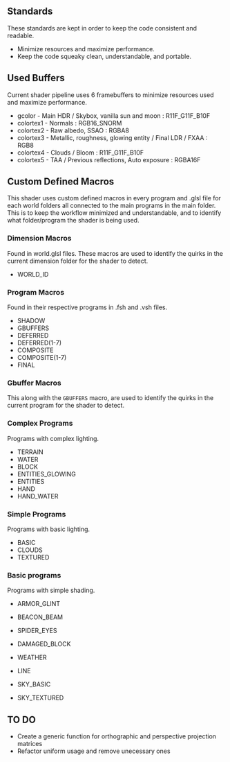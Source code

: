## Standards
   These standards are kept in order to keep the code consistent and readable.
* Minimize resources and maximize performance.
* Keep the code squeaky clean, understandable, and portable.

## Used Buffers
   Current shader pipeline uses 6 framebuffers to minimize resources used and maximize performance.
* gcolor - Main HDR / Skybox, vanilla sun and moon : R11F_G11F_B10F
* colortex1 - Normals : RGB16_SNORM
* colortex2 - Raw albedo, SSAO : RGBA8
* colortex3 - Metallic, roughness, glowing entity / Final LDR / FXAA : RGB8
* colortex4 - Clouds / Bloom : R11F_G11F_B10F
* colortex5 - TAA / Previous reflections, Auto exposure : RGBA16F

## Custom Defined Macros
   This shader uses custom defined macros in every program and .glsl file for each world folders all connected to the main programs in the main folder. This is to keep the workflow minimized and understandable, and to identify what folder/program the shader is being used.

### Dimension Macros
   Found in world.glsl files. These macros are used to identify the quirks in the current dimension folder for the shader to detect.
* WORLD_ID

### Program Macros
   Found in their respective programs in .fsh and .vsh files.
* SHADOW
* GBUFFERS
* DEFERRED
* DEFERRED(1-7)
* COMPOSITE
* COMPOSITE(1-7)
* FINAL

### Gbuffer Macros
   This along with the `GBUFFERS` macro, are used to identify the quirks in the current program for the shader to detect.

### Complex Programs
   Programs with complex lighting.
* TERRAIN
* WATER
* BLOCK
* ENTITIES_GLOWING
* ENTITIES
* HAND
* HAND_WATER

### Simple Programs
   Programs with basic lighting.
* BASIC
* CLOUDS
* TEXTURED

### Basic programs
   Programs with simple shading.
* ARMOR_GLINT
* BEACON_BEAM
* SPIDER_EYES
* DAMAGED_BLOCK
* WEATHER

* LINE
* SKY_BASIC
* SKY_TEXTURED

## TO DO
* Create a generic function for orthographic and perspective projection matrices
* Refactor uniform usage and remove unecessary ones
